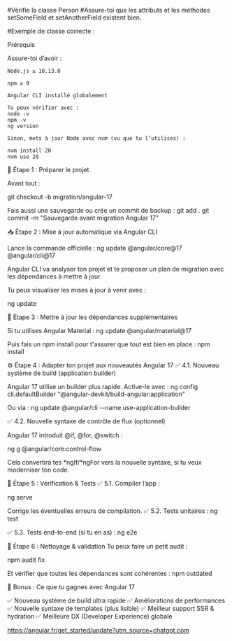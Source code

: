 #Vérifie la classe Person
#Assure-toi que les attributs et les méthodes setSomeField et setAnotherField existent bien.

#Exemple de classe correcte :

Prérequis

Assure-toi d’avoir :

    Node.js ≥ 18.13.0

    npm ≥ 9

    Angular CLI installé globalement

    Tu peux vérifier avec :
    node -v
    npm -v
    ng version

    Sinon, mets à jour Node avec nvm (vu que tu l’utilises) :

    nvm install 20
    nvm use 20

🔁 Étape 1 : Préparer le projet

Avant tout :

git checkout -b migration/angular-17

Fais aussi une sauvegarde ou crée un commit de backup :
git add .
git commit -m "Sauvegarde avant migration Angular 17"

📥 Étape 2 : Mise à jour automatique via Angular CLI

Lance la commande officielle :
ng update @angular/core@17 @angular/cli@17

Angular CLI va analyser ton projet et te proposer un plan de migration avec les dépendances à mettre à jour.

Tu peux visualiser les mises à jour à venir avec :

ng update

🧱 Étape 3 : Mettre à jour les dépendances supplémentaires

Si tu utilises Angular Material :
ng update @angular/material@17

Puis fais un npm install pour t'assurer que tout est bien en place :
npm install

⚙️ Étape 4 : Adapter ton projet aux nouveautés Angular 17
✅ 4.1. Nouveau système de build (application builder)

Angular 17 utilise un builder plus rapide. Active-le avec :
ng config cli.defaultBuilder "@angular-devkit/build-angular:application"

Ou via :
ng update @angular/cli --name use-application-builder


✅ 4.2. Nouvelle syntaxe de contrôle de flux (optionnel)

Angular 17 introduit @if, @for, @switch :

ng g @angular/core:control-flow

Cela convertira tes *ngIf/*ngFor vers la nouvelle syntaxe, si tu veux moderniser ton code.

🧪 Étape 5 : Vérification & Tests
✅ 5.1. Compiler l’app :

ng serve

Corrige les éventuelles erreurs de compilation.
✅ 5.2. Tests unitaires :
ng test

✅ 5.3. Tests end-to-end (si tu en as) :
ng e2e

🧹 Étape 6 : Nettoyage & validation
Tu peux faire un petit audit :

npm audit fix

Et vérifier que toutes les dépendances sont cohérentes :
npm outdated

🎁 Bonus : Ce que tu gagnes avec Angular 17

✅ Nouveau système de build ultra rapide
✅ Améliorations de performances
✅ Nouvelle syntaxe de templates (plus lisible)
✅ Meilleur support SSR & hydration
✅ Meilleure DX (Developer Experience) globale

https://angular.fr/get_started/update?utm_source=chatgpt.com